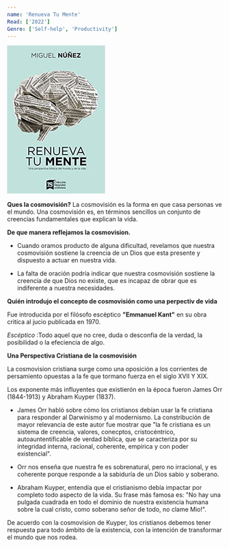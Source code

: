 ```yaml
---
name: 'Renueva Tu Mente'
Read: ['2022']
Genre: ['Self-help', 'Productivity']
---
```

![Cover](./assets/cover.jpg)

**Ques la cosmovisión?**
 La cosmovisión es la forma en que casa personas ve el mundo. Una cosmovisión es, en términos sencillos un conjunto de creencias fundamentales que explican la vida. 

 **De que manera reflejamos la cosmovision.**

 * Cuando oramos producto de alguna dificultad, revelamos que nuestra cosmovisión sostiene la creencia de un Dios que esta presente y dispuesto a actuar en nuestra vida.

 * La falta de oración  podría indicar que nuestra cosmovisión sostiene la creencia de que Dios no existe, que es incapaz de obrar que es indiferente a nuestra necesidades. 

 **Quién introdujo el concepto de cosmovisión como una perpectiv de vida**
 
 Fue introducida por el filósofo escéptico **"Emmanuel Kant"** en su obra critíca al jucio publicada en 1970.

*Escéptico*
  :Todo aquel  que no cree, duda o desconfia de la verdad, la posibilidad o la efeciencia de algo. 


 **Una Perspectiva Cristiana de la cosmovisión**

 La cosmovision cristiana surge como una oposición a los corrientes de persamiento opuestas a la fe que tormano fuerza en el siglo XVII Y XIX. 

 Los exponente más influyentes que existierón en la época fueron James Orr (1844-1913) y Abraham Kuyper (1837).

 * James Orr habló sobre cómo los cristianos debían usar la fe cristiana para responder al Darwinismo y al modernismo. La constribución de mayor relevancia de este autor fue mostrar  que "la fe cristiana es un sistema de creencia, valores, conecptos, cristocéntrico, autoauntentificable de verdad bíblica, que se caracteriza por su integridad interna, racional, coherente, empírica y con poder existencial".

 * Orr nos enseña que nuestra fe es sobrenatural, pero no irracional, y es coherente  porque responde a la sabiduría  de un Dios sabio y soberano.

 * Abraham Kuyper, entendía que el cristianismo debía impactar por completo todo aspecto de la vida. Su frase más famosa es: "No hay una pulgada cuadrada en todo el dominio de nuestra existencia humana sobre la cual cristo, como soberano señor de todo, no clame Mio!".

 De acuerdo con la cosmovision de Kuyper, los cristianos debemos tener respuesta para todo ámbito de la existencia, con la intención de transformar el  mundo que nos rodea.

 
